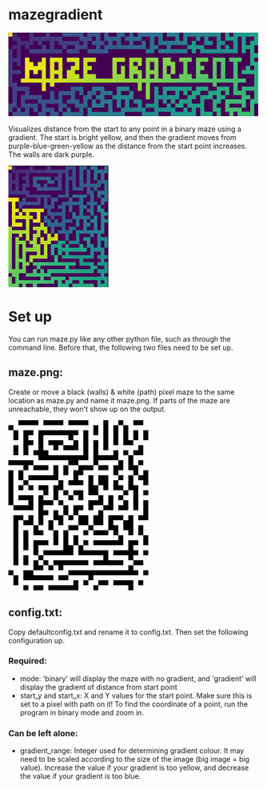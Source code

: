 # mazegradient
 ![Maze Gradient title](example_images/title.png)

 Visualizes distance from the start to any point in a binary maze using a gradient.
The start is bright yellow, and then the gradient moves from purple-blue-green-yellow as the distance from the start point increases. The walls are dark purple.

![Example of output gradient maze](example_images/gradient_rect.png)

# Set up
 You can run maze.py like any other python file, such as through the command line.
 Before that, the following two files need to be set up.

 ## maze.png: 
 Create or move a black (walls) & white (path) pixel maze to the same location as maze.py and name it maze.png.
 If parts of the maze are unreachable, they won't show up on the output.

 ![Example of maze input](example_images/original_rect.png)

 ## config.txt:
 Copy defaultconfig.txt and rename it to config.txt. Then set the following configuration up.
 ### Required:
 - mode: 'binary' will display the maze with no gradient, and 'gradient' will display the gradient of distance from start point
 - start_y and start_x: X and Y values for the start point. Make sure this is set to a pixel with path on it! To find the coordinate of a point, run the program in binary mode and zoom in.
 ### Can be left alone:
 - gradient_range: Integer used for determining gradient colour. It may need to be scaled according to the size of the image (big image = big value). Increase the value if your gradient is too yellow, and decrease the value if your gradient is too blue.
 
 
